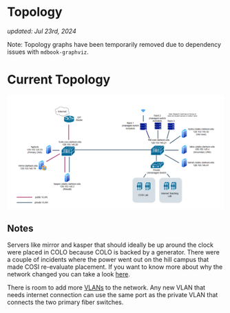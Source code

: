 # Topology

_updated: Jul 23rd, 2024_

Note: Topology graphs have been temporarily removed due to dependency issues with `mdbook-graphviz`.

# Current Topology

![Current Topology](../../media/images/FinalTopo_SC.png)

## Notes
Servers like mirror and kasper that should ideally be up around the clock were placed in COLO because COLO is backed by a generator. There were a couple of incidents where the power went out on the hill campus that made COSI re-evaluate placement. If you want to know more about why the network changed you can take a look [here](https://carlone-capstone.cosi.clarkson.edu/).

There is room to add more [VLANs](vlans.md) to the network. Any new VLAN that needs internet connection can use the same port as the private VLAN that connects the two primary fiber switches.  
